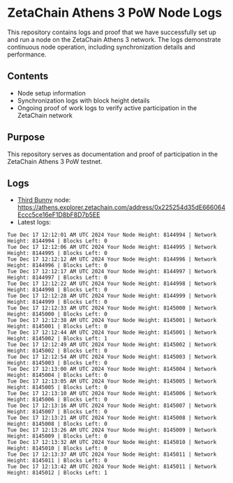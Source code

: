 # ZetaChain Athens 3 PoW Node Logs
This repository contains logs and proof that we have successfully set up and run a node on the ZetaChain Athens 3 network. The logs demonstrate continuous node operation, including synchronization details and performance.

## Contents
- Node setup information
- Synchronization logs with block height details
- Ongoing proof of work logs to verify active participation in the ZetaChain network

## Purpose
This repository serves as documentation and proof of participation in the ZetaChain Athens 3 PoW testnet.

## Logs

- [Third Bunny](https://thirdbunny.xyz/) node: https://athens.explorer.zetachain.com/address/0x225254d35dE666064Eccc5ce16eF1D8bF8D7b5EE
- Latest logs:
```
Tue Dec 17 12:12:01 AM UTC 2024 Your Node Height: 8144994 | Network Height: 8144994 | Blocks Left: 0
Tue Dec 17 12:12:06 AM UTC 2024 Your Node Height: 8144995 | Network Height: 8144995 | Blocks Left: 0
Tue Dec 17 12:12:12 AM UTC 2024 Your Node Height: 8144996 | Network Height: 8144996 | Blocks Left: 0
Tue Dec 17 12:12:17 AM UTC 2024 Your Node Height: 8144997 | Network Height: 8144997 | Blocks Left: 0
Tue Dec 17 12:12:22 AM UTC 2024 Your Node Height: 8144998 | Network Height: 8144998 | Blocks Left: 0
Tue Dec 17 12:12:28 AM UTC 2024 Your Node Height: 8144999 | Network Height: 8144999 | Blocks Left: 0
Tue Dec 17 12:12:33 AM UTC 2024 Your Node Height: 8145000 | Network Height: 8145000 | Blocks Left: 0
Tue Dec 17 12:12:38 AM UTC 2024 Your Node Height: 8145001 | Network Height: 8145001 | Blocks Left: 0
Tue Dec 17 12:12:44 AM UTC 2024 Your Node Height: 8145001 | Network Height: 8145002 | Blocks Left: 1
Tue Dec 17 12:12:49 AM UTC 2024 Your Node Height: 8145002 | Network Height: 8145002 | Blocks Left: 0
Tue Dec 17 12:12:54 AM UTC 2024 Your Node Height: 8145003 | Network Height: 8145003 | Blocks Left: 0
Tue Dec 17 12:13:00 AM UTC 2024 Your Node Height: 8145004 | Network Height: 8145004 | Blocks Left: 0
Tue Dec 17 12:13:05 AM UTC 2024 Your Node Height: 8145005 | Network Height: 8145005 | Blocks Left: 0
Tue Dec 17 12:13:10 AM UTC 2024 Your Node Height: 8145006 | Network Height: 8145006 | Blocks Left: 0
Tue Dec 17 12:13:16 AM UTC 2024 Your Node Height: 8145007 | Network Height: 8145007 | Blocks Left: 0
Tue Dec 17 12:13:21 AM UTC 2024 Your Node Height: 8145008 | Network Height: 8145008 | Blocks Left: 0
Tue Dec 17 12:13:26 AM UTC 2024 Your Node Height: 8145009 | Network Height: 8145009 | Blocks Left: 0
Tue Dec 17 12:13:32 AM UTC 2024 Your Node Height: 8145010 | Network Height: 8145010 | Blocks Left: 0
Tue Dec 17 12:13:37 AM UTC 2024 Your Node Height: 8145011 | Network Height: 8145011 | Blocks Left: 0
Tue Dec 17 12:13:42 AM UTC 2024 Your Node Height: 8145011 | Network Height: 8145012 | Blocks Left: 1
```
